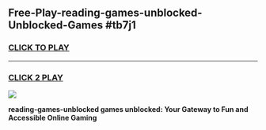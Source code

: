 
## Free-Play-reading-games-unblocked-Unblocked-Games #tb7j1
<h3>
<a href="https://news.freeplayer.one?title=reading-games-unblocked&ref=8M">CLICK TO PLAY</a></h3>
<hr>

<h3>
<a href="https://news.freeplayer.one?title=reading-games-unblocked&ref=8M">CLICK 2 PLAY</a>
  
</h3>

<a href="https://news.freeplayer.one?title=reading-games-unblocked&ref=8M"><img src="https://clearcache.store/games.png"></a>


**reading-games-unblocked games unblocked: Your Gateway to Fun and Accessible Online Gaming**
